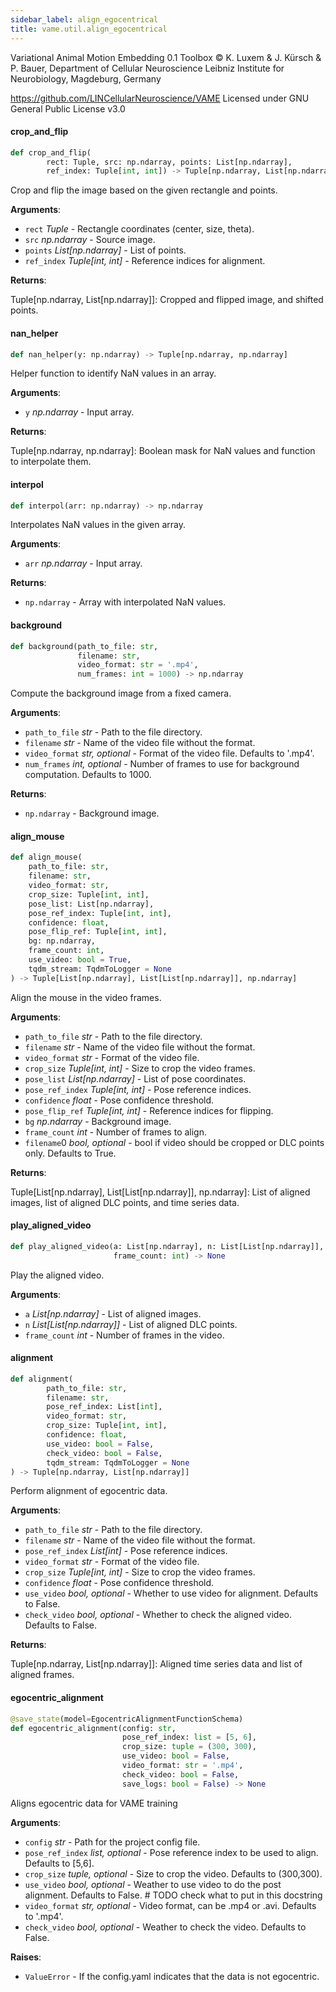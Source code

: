 ```yaml
---
sidebar_label: align_egocentrical
title: vame.util.align_egocentrical
---
```


Variational Animal Motion Embedding 0.1 Toolbox
© K. Luxem &amp; J. Kürsch &amp; P. Bauer, Department of Cellular Neuroscience
Leibniz Institute for Neurobiology, Magdeburg, Germany

https://github.com/LINCellularNeuroscience/VAME
Licensed under GNU General Public License v3.0

#### crop\_and\_flip

```python
def crop_and_flip(
        rect: Tuple, src: np.ndarray, points: List[np.ndarray],
        ref_index: Tuple[int, int]) -> Tuple[np.ndarray, List[np.ndarray]]
```

Crop and flip the image based on the given rectangle and points.

**Arguments**:

- `rect` _Tuple_ - Rectangle coordinates (center, size, theta).
- `src` _np.ndarray_ - Source image.
- `points` _List[np.ndarray]_ - List of points.
- `ref_index` _Tuple[int, int]_ - Reference indices for alignment.
  

**Returns**:

  Tuple[np.ndarray, List[np.ndarray]]: Cropped and flipped image, and shifted points.

#### nan\_helper

```python
def nan_helper(y: np.ndarray) -> Tuple[np.ndarray, np.ndarray]
```

Helper function to identify NaN values in an array.

**Arguments**:

- `y` _np.ndarray_ - Input array.
  

**Returns**:

  Tuple[np.ndarray, np.ndarray]: Boolean mask for NaN values and function to interpolate them.

#### interpol

```python
def interpol(arr: np.ndarray) -> np.ndarray
```

Interpolates NaN values in the given array.

**Arguments**:

- `arr` _np.ndarray_ - Input array.
  

**Returns**:

- `np.ndarray` - Array with interpolated NaN values.

#### background

```python
def background(path_to_file: str,
               filename: str,
               video_format: str = '.mp4',
               num_frames: int = 1000) -> np.ndarray
```

Compute the background image from a fixed camera.

**Arguments**:

- `path_to_file` _str_ - Path to the file directory.
- `filename` _str_ - Name of the video file without the format.
- `video_format` _str, optional_ - Format of the video file. Defaults to &#x27;.mp4&#x27;.
- `num_frames` _int, optional_ - Number of frames to use for background computation. Defaults to 1000.
  

**Returns**:

- `np.ndarray` - Background image.

#### align\_mouse

```python
def align_mouse(
    path_to_file: str,
    filename: str,
    video_format: str,
    crop_size: Tuple[int, int],
    pose_list: List[np.ndarray],
    pose_ref_index: Tuple[int, int],
    confidence: float,
    pose_flip_ref: Tuple[int, int],
    bg: np.ndarray,
    frame_count: int,
    use_video: bool = True,
    tqdm_stream: TqdmToLogger = None
) -> Tuple[List[np.ndarray], List[List[np.ndarray]], np.ndarray]
```

Align the mouse in the video frames.

**Arguments**:

- `path_to_file` _str_ - Path to the file directory.
- `filename` _str_ - Name of the video file without the format.
- `video_format` _str_ - Format of the video file.
- `crop_size` _Tuple[int, int]_ - Size to crop the video frames.
- `pose_list` _List[np.ndarray]_ - List of pose coordinates.
- `pose_ref_index` _Tuple[int, int]_ - Pose reference indices.
- `confidence` _float_ - Pose confidence threshold.
- `pose_flip_ref` _Tuple[int, int]_ - Reference indices for flipping.
- `bg` _np.ndarray_ - Background image.
- `frame_count` _int_ - Number of frames to align.
- `filename`0 _bool, optional_ - bool if video should be cropped or DLC points only. Defaults to True.
  

**Returns**:

  Tuple[List[np.ndarray], List[List[np.ndarray]], np.ndarray]: List of aligned images, list of aligned DLC points, and time series data.

#### play\_aligned\_video

```python
def play_aligned_video(a: List[np.ndarray], n: List[List[np.ndarray]],
                       frame_count: int) -> None
```

Play the aligned video.

**Arguments**:

- `a` _List[np.ndarray]_ - List of aligned images.
- `n` _List[List[np.ndarray]]_ - List of aligned DLC points.
- `frame_count` _int_ - Number of frames in the video.

#### alignment

```python
def alignment(
        path_to_file: str,
        filename: str,
        pose_ref_index: List[int],
        video_format: str,
        crop_size: Tuple[int, int],
        confidence: float,
        use_video: bool = False,
        check_video: bool = False,
        tqdm_stream: TqdmToLogger = None
) -> Tuple[np.ndarray, List[np.ndarray]]
```

Perform alignment of egocentric data.

**Arguments**:

- `path_to_file` _str_ - Path to the file directory.
- `filename` _str_ - Name of the video file without the format.
- `pose_ref_index` _List[int]_ - Pose reference indices.
- `video_format` _str_ - Format of the video file.
- `crop_size` _Tuple[int, int]_ - Size to crop the video frames.
- `confidence` _float_ - Pose confidence threshold.
- `use_video` _bool, optional_ - Whether to use video for alignment. Defaults to False.
- `check_video` _bool, optional_ - Whether to check the aligned video. Defaults to False.
  

**Returns**:

  Tuple[np.ndarray, List[np.ndarray]]: Aligned time series data and list of aligned frames.

#### egocentric\_alignment

```python
@save_state(model=EgocentricAlignmentFunctionSchema)
def egocentric_alignment(config: str,
                         pose_ref_index: list = [5, 6],
                         crop_size: tuple = (300, 300),
                         use_video: bool = False,
                         video_format: str = '.mp4',
                         check_video: bool = False,
                         save_logs: bool = False) -> None
```

Aligns egocentric data for VAME training

**Arguments**:

- `config` _str_ - Path for the project config file.
- `pose_ref_index` _list, optional_ - Pose reference index to be used to align. Defaults to [5,6].
- `crop_size` _tuple, optional_ - Size to crop the video. Defaults to (300,300).
- `use_video` _bool, optional_ - Weather to use video to do the post alignment. Defaults to False. # TODO check what to put in this docstring
- `video_format` _str, optional_ - Video format, can be .mp4 or .avi. Defaults to &#x27;.mp4&#x27;.
- `check_video` _bool, optional_ - Weather to check the video. Defaults to False.
  

**Raises**:

- `ValueError` - If the config.yaml indicates that the data is not egocentric.

